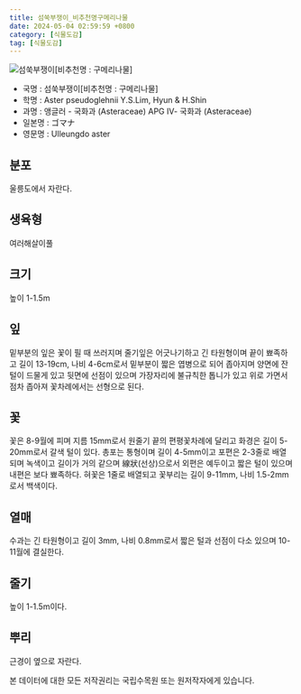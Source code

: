 ```yaml
---
title: 섬쑥부쟁이_비추천명구메리나물
date: 2024-05-04 02:59:59 +0800
category: [식물도감]
tag: [식물도감]
---
```




![섬쑥부쟁이[비추천명 : 구메리나물]](/fileUpload/plants/basic/Compositae/Aster/8011/1_th2.JPG)
- 국명 : 섬쑥부쟁이[비추천명 : 구메리나물]
- 학명 : Aster pseudoglehnii Y.S.Lim, Hyun & H.Shin
- 과명 : 앵글러 - 국화과 (Asteraceae) APG Ⅳ- 국화과 (Asteraceae)
- 일본명 : ゴマナ
- 영문명 : Ulleungdo aster


## 분포
울릉도에서 자란다.
## 생육형
여러해살이풀
## 크기
높이 1-1.5m
## 잎
밑부분의 잎은 꽃이 필 때 쓰러지며 줄기잎은 어긋나기하고 긴 타원형이며 끝이 뾰족하고 길이 13-19cm, 나비 4-6cm로서 밑부분이 짧은 엽병으로 되어 좁아지며 양면에 잔털이 드물게 있고 뒷면에 선점이 있으며 가장자리에 불규칙한 톱니가 있고 위로 가면서 점차 좁아져 꽃차례에서는 선형으로 된다.
## 꽃
꽃은 8-9월에 피며 지름 15mm로서 원줄기 끝의 편평꽃차례에 달리고 화경은 길이 5-20mm로서 갈색 털이 있다. 총포는 통형이며 길이 4-5mm이고 포편은 2-3줄로 배열되며 녹색이고 길이가 거의 같으며 線狀(선상)으로서 외편은 예두이고 짧은 털이 있으며 내편은 보다 뾰족하다. 혀꽃은 1줄로 배열되고 꽃부리는 길이 9-11mm, 나비 1.5-2mm로서 백색이다.
## 열매
수과는 긴 타원형이고 길이 3mm, 나비 0.8mm로서 짧은 털과 선점이 다소 있으며 10-11월에 결실한다.
## 줄기
높이 1-1.5m이다.
## 뿌리
근경이 옆으로 자란다.






본 데이터에 대한 모든 저작권리는 국립수목원 또는 원저작자에게 있습니다.
